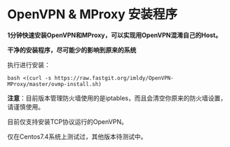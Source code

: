 # OpenVPN & MProxy 安装程序

**1分钟快速安装OpenVPN和MProxy，可以实现用OpenVPN混淆自己的Host。**

**干净的安装程序，尽可能少的影响到原来的系统**

执行进行安装：

`bash <(curl -s https://raw.fastgit.org/imldy/OpenVPN-MProxy/master/ovmp-install.sh)`

**注意**：目前版本管理防火墙使用的是iptables，而且会清空你原来的防火墙设置，请谨慎使用。

目前仅支持安装TCP协议运行的OpenVPN。

仅在Centos7.4系统上测试过，其他版本待测试中。

